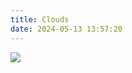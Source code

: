 ```yaml
---
title: Clouds
date: 2024-05-13 13:57:20
---
```

<center></center>
<center></center>
<div class="gallery-page">
	<div class="gallery-list">
		<div class="gallery-column">
			<div class="gallery-item">
				<a href="Clouds"><img src="img/Clouds.jpg">
				</a>
				<p></p>
			</div>
		</div>
	</div>
</div>
<center></center>
